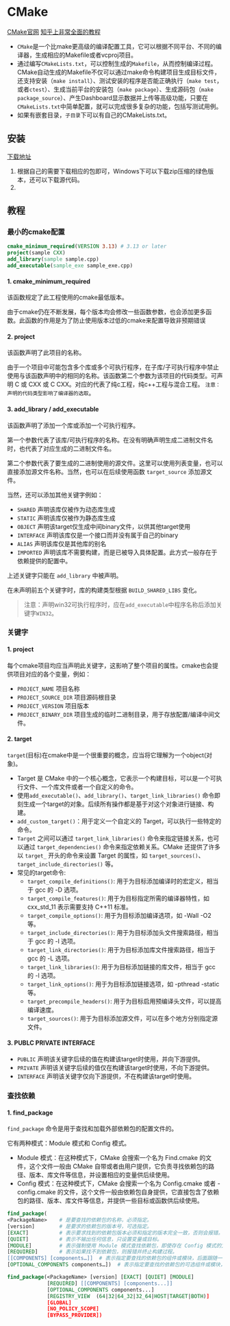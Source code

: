 # CMake
[CMake官网](https://cmake.org/documentation/)
[知乎上非常全面的教程](https://www.zhihu.com/column/c_1490802622991306752)
- `CMake`是一个比make更高级的编译配置工具，它可以根据不同平台、不同的编译器，生成相应的Makefile或者vcproj项目。
- 通过编写`CMakeLists.txt`，可以控制生成的`Makefile`，从而控制编译过程。CMake自动生成的Makefile不仅可以通过make命令构建项目生成目标文件，还支持安装（`make install`）、测试安装的程序是否能正确执行（`make test`，或者`ctest`）、生成当前平台的安装包（`make package`）、生成源码包（`make package_source`）、产生Dashboard显示数据并上传等高级功能，只要在`CMakeLists.txt`中简单配置，就可以完成很多复杂的功能，包括写测试用例。
- 如果有嵌套目录，`子目录`下可以有自己的CMakeLists.txt。

## 安装
[下载地址](http://www.cmake.org/cmake/resources/software.html)
1. 根据自己的需要下载相应的包即可，Windows下可以下载zip压缩的绿色版本，还可以下载源代码。
2. 

## 教程
### 最小的cmake配置
```cmake
cmake_minimum_required(VERSION 3.13) # 3.13 or later
project(sample CXX)
add_library(sample sample.cpp)
add_executable(sample_exe sample_exe.cpp)
```
#### 1. cmake_minimum_required

该函数规定了此工程使用的cmake最低版本。

由于cmake仍在不断发展，每个版本均会修改一些函数参数，也会添加更多函数。此函数的作用是为了防止使用版本过低的cmake来配置导致非预期错误

#### 2. project
该函数声明了此项目的名称。

由于一个项目中可能包含多个库或多个可执行程序，在子库/子可执行程序中禁止使用与该函数声明中的相同的名称。该函数第二个参数为该项目的代码类型。可声明 C 或 CXX 或 C CXX。对应的代表了纯c工程，纯c++工程与混合工程。
`注意：声明的代码类型影响了编译器的选取`。
#### 3. add_library / add_executable
该函数声明了添加一个库或添加一个可执行程序。

第一个参数代表了该库/可执行程序的名称。在没有明确声明生成二进制文件名时，也代表了对应生成的二进制文件名。

第二个参数代表了要生成的二进制使用的源文件。这里可以使用列表变量，也可以直接添加源文件名称。当然，也可以在后续使用函数 `target_source` 添加源文件。
   
当然，还可以添加其他关键字例如：
   - `SHARED` 声明该库仅被作为动态库生成
   - `STATIC` 声明该库仅被作为静态库生成
   - `OBJECT` 声明该target仅生成中间binary文件，以供其他target使用
   - `INTERFACE` 声明该库仅是一个接口而并没有属于自己的binary
   - `ALIAS` 声明该库仅是其他库的别名
   - `IMPORTED` 声明该库不需要构建，而是已被导入具体配置。此方式一般存在于依赖提供的配置中。
  
上述关键字只能在 `add_library` 中被声明。

在未声明前五个关键字时，库的构建类型根据 `BUILD_SHARED_LIBS` 变化。

>注意：声明win32可执行程序时，应在`add_executable`中程序名称后添加关键字`WIN32`。

### 关键字
#### 1. project
每个cmake项目均应当声明此关键字，这影响了整个项目的属性。cmake也会提供项目对应的各个变量，例如：
- `PROJECT_NAME` 项目名称
- `PROJECT_SOURCE_DIR` 项目源码根目录
- `PROJECT_VERSION` 项目版本
- `PROJECT_BINARY_DIR` 项目生成的临时二进制目录，用于存放配置/编译中间文件。

#### 2. target
`target`(目标)在cmake中是一个很重要的概念，应当将它理解为一个object(对象)。
- Target 是 CMake 中的一个核心概念，它表示一个构建目标，可以是一个可执行文件、一个库文件或者一个自定义的命令。
- 使用`add_executable()`、`add_library()`、`target_link_libraries()` 命令即刻生成一个target的对象。后续所有操作都是基于对这个对象进行链接、构建。
- `add_custom_target()`：用于定义一个自定义的 Target，可以执行一些特定的命令。
- `Target` 之间可以通过 `target_link_libraries()` 命令来指定链接关系，也可以通过 `target_dependencies()` 命令来指定依赖关系。CMake 还提供了许多以 `target_` 开头的命令来设置 Target 的属性，如 `target_sources()`、`target_include_directories()` 等。
- 常见的target命令:
  - `target_compile_definitions()`: 用于为目标添加编译时的宏定义，相当于 gcc 的 -D 选项。
  - `target_compile_features()`: 用于为目标指定所需的编译器特性，如 cxx_std_11 表示需要支持 C++11 标准。
  - `target_compile_options()`: 用于为目标添加编译选项，如 -Wall -O2 等。
  - `target_include_directories()`: 用于为目标添加头文件搜索路径，相当于 gcc 的 -I 选项。
  - `target_link_directories()`: 用于为目标添加库文件搜索路径，相当于 gcc 的 -L 选项。
  - `target_link_libraries()`: 用于为目标添加链接的库文件，相当于 gcc 的 -l 选项。
  - `target_link_options()`: 用于为目标添加链接选项，如 -pthread -static 等。
  - `target_precompile_headers()`: 用于为目标启用预编译头文件，可以提高编译速度。
  - `target_sources()`: 用于为目标添加源文件，可以在多个地方分别指定源文件。
  
  

#### 3. PUBLC PRIVATE INTERFACE

- `PUBLIC` 声明该关键字后续的值在构建该target时使用，并向下游提供。
- `PRIVATE` 声明该关键字后续的值仅在构建该target时使用，不向下游提供。
- `INTERFACE` 声明该关键字仅向下游提供，不在构建该target时使用。

### 查找依赖

#### 1. find_package
`find_package` 命令是用于查找和加载外部依赖包的配置文件的。

它有两种模式：Module 模式和 Config 模式。
 - Module 模式：在这种模式下，CMake 会搜索一个名为 Find<PackageName>.cmake 的文件，这个文件一般由 CMake 自带或者由用户提供，它负责寻找依赖包的路径、版本、库文件等信息，并设置相应的变量供后续使用。
 - Config 模式：在这种模式下，CMake 会搜索一个名为 <PackageName>Config.cmake 或者 <lowercasePackageName>-config.cmake 的文件，这个文件一般由依赖包自身提供，它直接包含了依赖包的路径、版本、库文件等信息，并提供一些目标或函数供后续使用。

``` cmake
find_package(
<PackageName>    # 是要查找的依赖包的名称，必须指定。
[version]        # 是要求的依赖包的版本号，可选指定。
[EXACT]          # 表示要求找到的依赖包版本必须和指定的版本完全一致，否则会报错。
[QUIET]          # 表示不输出任何信息，只设置变量或目标。
[MODULE]         # 表示强制使用 Module 模式查找依赖包，即使存在 Config 模式的文件。
[REQUIRED]       # 表示如果找不到依赖包，则报错并终止构建过程。
[[COMPONENTS] [components…]]  # 表示指定要查找的依赖包的组件或模块，后面跟随一个或多个组件名称。不同的依赖包可能有不同的组件划分，需要查看相应的文档。
[OPTIONAL_COMPONENTS components…])  # 表示指定要查找的依赖包的可选组件或模块，后面跟随一个或多个组件名称。如果找不到可选组件，则不会报错，但会设置相应的变量。
```
```cmake 
find_package(<PackageName> [version] [EXACT] [QUIET] [MODULE]
             [REQUIRED] [[COMPONENTS] [components...]]
             [OPTIONAL_COMPONENTS components...]
             [REGISTRY_VIEW  (64|32|64_32|32_64|HOST|TARGET|BOTH)]
             [GLOBAL]
             [NO_POLICY_SCOPE]
             [BYPASS_PROVIDER])
```

